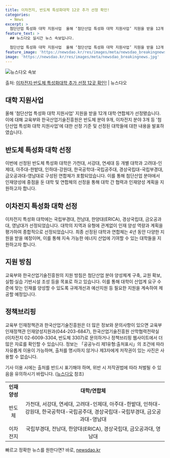 ```yaml
---
title: 이차전지, 반도체 특성화대학 12곳 추가 선정 확인!
categories:
  - News
excerpt: >
  첨단산업 특성화 대학 지원사업  올해 ‘첨단산업 특성화 대학 지원사업’ 지원을 받을 12개 대학·연합체가 선…
feature_text: >
  ## 뉴스다오 실시간 뉴스 속보입니다.

  첨단산업 특성화 대학 지원사업  올해 ‘첨단산업 특성화 대학 지원사업’ 지원을 받을 12개 대학·연합체가 선…
feature_image: 'https://newsdao.kr/res/images/meta/newsdao_breakingnews.jpg'
image: 'https://newsdao.kr/res/images/meta/newsdao_breakingnews.jpg'
---
```


![뉴스다오 속보](https://newsdao.kr/res/images/meta/newsdao_breakingnews.jpg)

<p>출처: <a href="https://newsdao.kr/4604" rel="dofollow">이차전지·반도체 특성화대학 추가 선정 12곳 확인!</a> | 뉴스다오</p>

<h2 data-ke-size="size26">대학 지원사업</h2>
<p data-ke-size="size16">올해 '첨단산업 특성화 대학 지원사업' 지원을 받을 12개 대학·연합체가 선정됐습니다. 이에 대해 교육부와 한국산업기술진흥원은 반도체 분야 9개, 이차전지 분야 3개 등 '첨단산업 특성화 대학 지원사업'에 대한 선정 기준 및 선정된 대학들에 대한 내용을 발표하였습니다.</p>

<h2 data-ke-size="size26">반도체 특성화 대학 선정</h2>
<p data-ke-size="size16">이번에 선정된 반도체 특성화 대학은 가천대, 서강대, 연세대 등 개별 대학과 고려대-인제대, 아주대-한밭대, 인하대-강원대, 한국공학대-국립공주대, 경상국립대-국립부경대, 금오공과대-영남대로 구성된 연합체가 포함되었습니다. 이를 통해 첨단산업 분야에서 인재양성에 중점을 둔 대학 및 연합체의 선정을 통해 대학 간 협력과 인재양성 계획을 지원하고자 합니다.</p>

<h2 data-ke-size="size26">이차전지 특성화 대학 선정</h2>
<p data-ke-size="size16">이차전지 특성화 대학에는 국립부경대, 전남대, 한양대(ERICA), 경상국립대, 금오공과대, 영남대가 선정되었습니다. 대학의 지역과 유형에 관계없이 인재 양성 역량과 계획을 평가하여 종합적으로 선정되었습니다. 최종 선정된 대학과 연합체는 4년 동안 다양한 지원을 받을 예정이며, 이를 통해 지속 가능한 에너지 산업에 기여할 수 있는 대학들을 지원하고자 합니다.</p>

<h2 data-ke-size="size26">지원 방침</h2>
<p data-ke-size="size16">교육부와 한국산업기술진흥원의 지원 방침은 첨단산업 분야 양성체계 구축, 교원 확보, 실험·실습 기반시설 조성 등을 목표로 하고 있습니다. 이를 통해 대학이 산업계 요구 수준에 맞는 인재를 양성할 수 있도록 규제개선과 예산지원 등 필요한 지원을 계속하여 제공할 예정입니다.</p>

<h2 data-ke-size="size26">정책브리핑</h2>
<p data-ke-size="size16">교육부 인재정책관과 한국산업기술진흥원은 더 많은 정보와 문의사항이 있으면 교육부 인재정책관 인재양성지원과(044-203-6847), 한국산업기술진흥원 산학협력전략실(이차전지 02-6009-3304, 반도체 3307)로 문의하거나 정책브리핑 웹사이트에서 더 많은 자료를 확인할 수 있습니다. 정보는 「공공누리 제1유형:출처표시」의 조건에 따라 자유롭게 이용이 가능하며, 출처를 명시하지 않거나 제3자에게 저작권이 있는 사진은 사용할 수 없습니다.</p>
<p data-ke-size="size16">기사 이용 시에는 출처를 반드시 표기해야 하며, 위반 시 저작권법에 따라 처벌될 수 있음을 유의하시기 바랍니다. (<a href="https://newsdao.kr/4604">뉴스다오</a> 참조)</p>
<table>
    <tbody>
        <tr>
            <td style="text-align: center; height: 17px;"><b>인재 양성</b></td>
            <td style="text-align: center; height: 17px;"><b>대학/연합체</b></td>
        </tr>
        <tr>
            <td style="text-align: center; height: 17px;">반도체</td>
            <td style="text-align: center; height: 17px;">가천대, 서강대, 연세대, 고려대-인제대, 아주대-한밭대, 인하대-강원대, 한국공학대-국립공주대, 경상국립대-국립부경대, 금오공과대-영남대</td>
        </tr>
        <tr>
            <td style="text-align: center; height: 17px;">이차전지</td>
            <td style="text-align: center; height: 17px;">국립부경대, 전남대, 한양대(ERICA), 경상국립대, 금오공과대, 영남대</td>
        </tr>
    </tbody>
</table> 

빠르고 정확한 뉴스를 원한다면? 바로, <a href="https://newsdao.kr" rel="dofollow">newsdao.kr</a>


